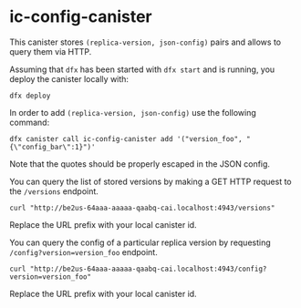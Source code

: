 # ic-config-canister

This canister stores `(replica-version, json-config)` pairs and allows to query them via HTTP.

Assuming that `dfx` has been started with `dfx start` and is running, you deploy the canister locally with:
```
dfx deploy
```

In order to add `(replica-version, json-config)` use the following command:
```
dfx canister call ic-config-canister add '("version_foo", "{\"config_bar\":1}")'
```
Note that the quotes should be properly escaped in the JSON config.


You can query the list of stored versions by making a GET HTTP request to the `/versions` endpoint.
```
curl "http://be2us-64aaa-aaaaa-qaabq-cai.localhost:4943/versions"
```
Replace the URL prefix with your local canister id.

You can query the config of a particular replica version by requesting `/config?version=version_foo` endpoint.
```
curl "http://be2us-64aaa-aaaaa-qaabq-cai.localhost:4943/config?version=version_foo"
```
Replace the URL prefix with your local canister id.
